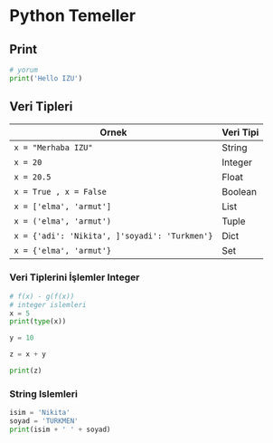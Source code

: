 # Python Temeller

## Print
```python
# yorum
print('Hello IZU')
```

## Veri Tipleri

| Ornek | Veri Tipi
|-------|----------
|`x = "Merhaba IZU"`|String
|`x = 20` | Integer
|`x = 20.5` | Float
|`x = True , x = False` | Boolean
|`x = ['elma', 'armut']`| List
|`x = ('elma', 'armut')`| Tuple
|`x = {'adi': 'Nikita', ]'soyadi': 'Turkmen'}`| Dict
|`x = {'elma', 'armut'}`| Set

### Veri Tiplerini İşlemler Integer
```python
# f(x) - g(f(x))
# integer islemleri
x = 5
print(type(x))

y = 10

z = x + y

print(z)
```

### String Islemleri
```python
isim = 'Nikita'
soyad = 'TURKMEN'
print(isim + ' ' + soyad)
```